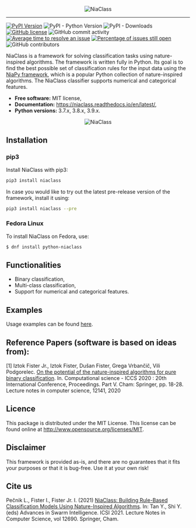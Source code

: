 <p align="center"><img src=".github/images/niaclass_logo.png" alt="NiaClass" title="NiaClass"/></p>

---

[![PyPI Version](https://img.shields.io/pypi/v/niaclass.svg)](https://pypi.python.org/pypi/niaclass)
![PyPI - Python Version](https://img.shields.io/pypi/pyversions/niaclass.svg)
![PyPI - Downloads](https://img.shields.io/pypi/dm/niaclass.svg)
[![GitHub license](https://img.shields.io/github/license/lukapecnik/niaclass.svg)](https://github.com/lukapecnik/niaclass/blob/master/LICENSE)
![GitHub commit activity](https://img.shields.io/github/commit-activity/w/lukapecnik/niaclass.svg)
[![Average time to resolve an issue](http://isitmaintained.com/badge/resolution/lukapecnik/niaclass.svg)](http://isitmaintained.com/project/lukapecnik/niaclass "Average time to resolve an issue")
[![Percentage of issues still open](http://isitmaintained.com/badge/open/lukapecnik/niaclass.svg)](http://isitmaintained.com/project/lukapecnik/niaclass "Percentage of issues still open")
![GitHub contributors](https://img.shields.io/github/contributors/lukapecnik/niaclass.svg)

NiaClass is a framework for solving classification tasks using nature-inspired algorithms. The framework is written fully in Python. Its goal is to find the best possible set of classification rules for the input data using the <a href="https://github.com/NiaOrg/NiaPy">NiaPy framework</a>, which is a popular Python collection of nature-inspired algorithms. The NiaClass classifier supports numerical and categorical features.

* **Free software:** MIT license,
* **Documentation:** https://niaclass.readthedocs.io/en/latest/,
* **Python versions:** 3.7.x, 3.8.x, 3.9.x.

<p align="center"><img src=".github/images/niaclass.png" alt="NiaClass" title="NiaClass"/></p>

## Installation

### pip3

Install NiaClass with pip3:

```sh
pip3 install niaclass
```

In case you would like to try out the latest pre-release version of the framework, install it using:

```sh
pip3 install niaclass --pre
```

### Fedora Linux

To install NiaClass on Fedora, use:

```sh
$ dnf install python-niaclass
```

## Functionalities

- Binary classification,
- Multi-class classification,
- Support for numerical and categorical features.

## Examples

Usage examples can be found [here](examples).

## Reference Papers (software is based on ideas from):

[1] Iztok Fister Jr., Iztok Fister, Dušan Fister, Grega Vrbančič, Vili Podgorelec. [On the potential of the nature-inspired algorithms for pure binary classification](http://www.iztok-jr-fister.eu/static/publications/267.pdf). In. Computational science - ICCS 2020 : 20th International Conference, Proceedings. Part V. Cham: Springer, pp. 18-28. Lecture notes in computer science, 12141, 2020

## Licence

This package is distributed under the MIT License. This license can be found online at <http://www.opensource.org/licenses/MIT>.

## Disclaimer

This framework is provided as-is, and there are no guarantees that it fits your purposes or that it is bug-free. Use it at your own risk!

## Cite us

Pečnik L., Fister I., Fister Jr. I. (2021) [NiaClass: Building Rule-Based Classification Models Using Nature-Inspired Algorithms](https://link.springer.com/chapter/10.1007/978-3-030-78811-7_36). In: Tan Y., Shi Y. (eds) Advances in Swarm Intelligence. ICSI 2021. Lecture Notes in Computer Science, vol 12690. Springer, Cham.

